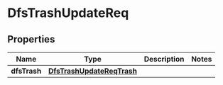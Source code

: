 # DfsTrashUpdateReq

## Properties
Name | Type | Description | Notes
------------ | ------------- | ------------- | -------------
**dfsTrash** | [**DfsTrashUpdateReqTrash**](DfsTrashUpdateReqTrash.md) |  | 
